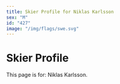 ```yaml
---
title: Skier Profile for Niklas Karlsson
sex: "M"
id: "427"
image: "/img/flags/swe.svg" 
---
```


# Skier Profile

This page is for: Niklas Karlsson.
    